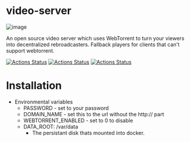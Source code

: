 # video-server

![image](https://user-images.githubusercontent.com/6856673/200156099-9cc88e99-8ed9-46e5-99aa-499e053cddb2.png)

An open source video server which uses WebTorrent to turn your viewers into decentralized rebroadcasters. Fallback players for clients that can't support webtorrent.

[![Actions Status](https://github.com/zackees/webtorrent-movie-server/workflows/MacOS_Tests/badge.svg)](https://github.com/zackees/webtorrent-movie-server/actions/workflows/push_macos.yml)
[![Actions Status](https://github.com/zackees/webtorrent-movie-server/workflows/Win_Tests/badge.svg)](https://github.com/zackees/webtorrent-movie-server/actions/workflows/push_win.yml)
[![Actions Status](https://github.com/zackees/webtorrent-movie-server/workflows/Ubuntu_Tests/badge.svg)](https://github.com/zackees/webtorrent-movie-server/actions/workflows/push_ubuntu.yml)

# Installation

  * Environmental variables
    * PASSWORD - set to your password
    * DOMAIN_NAME - set this to the url without the http:// part
    * WEBTORRENT_ENABLED - set to 0 to disable
    * DATA_ROOT: /var/data
      * The persistant disk thats mounted into docker.

